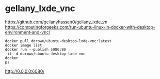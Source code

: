 # gellany_lxde_vnc
https://github.com/gellanyhassan0/gellany_lxde_vn<br>
https://computingforgeeks.com/run-ubuntu-linux-in-docker-with-desktop-environment-and-vnc/


<code>docker pull dorowu/ubuntu-desktop-lxde-vnc:latest</code><br>
<code>docker image list</code><br>
<code>docker run --publish 6080:80 -it -d dorowu/ubuntu-desktop-lxde-vnc</code><br>
<code>docker ps</code><br>

http://0.0.0.0:6080/
